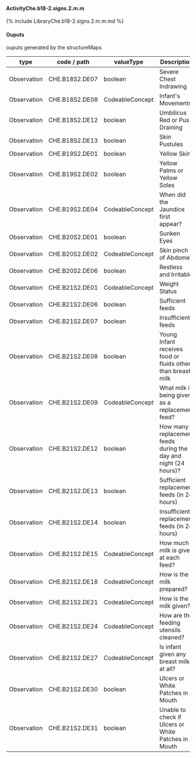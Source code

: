#### ActivityChe.b18-2.signs.2.m.m

{% include LibraryChe.b18-2.signs.2.m.m.md %}
#### Ouputs

ouputs generated by the structureMaps

| type | code / path | valueType | Description |
|---|---|---|---|
| Observation | CHE.B18S2.DE07 | boolean | Severe Chest Indrawing |
| Observation | CHE.B18S2.DE08 | CodeableConcept | Infant's Movements |
| Observation | CHE.B18S2.DE12 | boolean | Umbilicus Red or Pus Draining |
| Observation | CHE.B18S2.DE13 | boolean | Skin Pustules |
| Observation | CHE.B19S2.DE01 | boolean | Yellow Skin |
| Observation | CHE.B19S2.DE02 | boolean | Yellow Palms or Yellow Soles |
| Observation | CHE.B19S2.DE04 | CodeableConcept | When did the Jaundice first appear? |
| Observation | CHE.B20S2.DE01 | boolean | Sunken Eyes |
| Observation | CHE.B20S2.DE02 | CodeableConcept | Skin pinch of Abdomen |
| Observation | CHE.B20S2.DE06 | boolean | Restless and Irritable |
| Observation | CHE.B21S2.DE01 | CodeableConcept | Weight Status |
| Observation | CHE.B21S2.DE06 | boolean | Sufficient feeds |
| Observation | CHE.B21S2.DE07 | boolean | Insufficient feeds |
| Observation | CHE.B21S2.DE08 | boolean | Young Infant receives food or fluids other than breast milk |
| Observation | CHE.B21S2.DE09 | CodeableConcept | What milk is being given as a replacement feed? |
| Observation | CHE.B21S2.DE12 | boolean | How many replacement feeds during the day and night (24 hours)? |
| Observation | CHE.B21S2.DE13 | boolean | Sufficient replacement feeds (in 24 hours) |
| Observation | CHE.B21S2.DE14 | boolean | Insufficient replacement feeds (in 24 hours) |
| Observation | CHE.B21S2.DE15 | CodeableConcept | How much milk is given at each feed? |
| Observation | CHE.B21S2.DE18 | CodeableConcept | How is the milk prepared? |
| Observation | CHE.B21S2.DE21 | CodeableConcept | How is the milk given? |
| Observation | CHE.B21S2.DE24 | CodeableConcept | How are the feeding utensils cleaned? |
| Observation | CHE.B21S2.DE27 | CodeableConcept | Is infant given any breast milk at all? |
| Observation | CHE.B21S2.DE30 | boolean | Ulcers or White Patches in Mouth |
| Observation | CHE.B21S2.DE31 | boolean | Unable to check if Ulcers or White Patches in Mouth |

